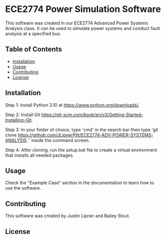 # ECE2774 Power Simulation Software

This software was created in our ECE2774 Advanced Power Systems Analysis class. It can be used to simulate power systems and conduct fault analysis at a specified bus.

## Table of Contents
- [Installation](#installation)
- [Usage](#usage)
- [Contributing](#contributing)
- [License](#license)

## Installation
Step 1: Install Python 3.10 at https://www.python.org/downloads/.

Step 2: Install Git https://git-scm.com/book/en/v2/Getting-Started-Installing-Git.

Step 3: In your folder of choice, type 'cmd' in the search bar then type 'git clone https://github.com/JLipnerPitt/ECE2774-ADV-POWER-SYSTEMS-ANALYSIS .' inside the command screen.

Step 4: After cloning, run the setup.bat file to create a virtual environment that installs all needed packages.

## Usage
Check the "Example Case" section in the documentation to learn how to use the software.

## Contributing
This software was created by Justin Lipner and Bailey Stout.

## License
```bash